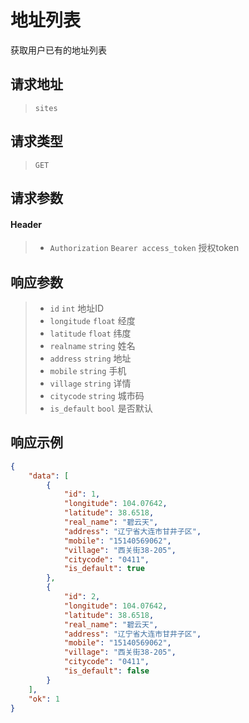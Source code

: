 # 地址列表

获取用户已有的地址列表

## 请求地址

> `sites`

## 请求类型

> `GET`

## 请求参数

#### Header

> - `Authorization` `Bearer access_token` 授权token

## 响应参数

> - `id` `int` 地址ID
> - `longitude` `float` 经度
> - `latitude` `float` 纬度
> - `realname` `string` 姓名
> - `address` `string` 地址
> - `mobile` `string` 手机
> - `village` `string` 详情
> - `citycode` `string` 城市码
> - `is_default` `bool` 是否默认

## 响应示例

```json
{
    "data": [
        {
            "id": 1,
            "longitude": 104.07642,
            "latitude": 38.6518,
            "real_name": "碧云天",
            "address": "辽宁省大连市甘井子区",
            "mobile": "15140569062",
            "village": "西关街38-205",
            "citycode": "0411",
            "is_default": true
        },
        {
            "id": 2,
            "longitude": 104.07642,
            "latitude": 38.6518,
            "real_name": "碧云天",
            "address": "辽宁省大连市甘井子区",
            "mobile": "15140569062",
            "village": "西关街38-205",
            "citycode": "0411",
            "is_default": false
        }
    ],
    "ok": 1
}
```

